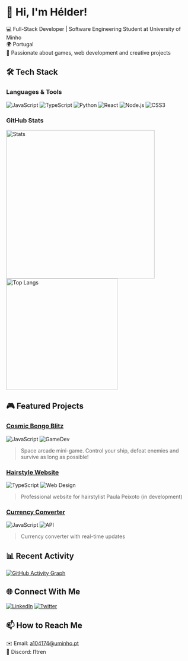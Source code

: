 # 👋 Hi, I'm Hélder!

💻 Full-Stack Developer | Software Engineering Student at University of Minho  
🌍 Portugal  
🚀 Passionate about games, web development and creative projects  

## 🛠️ Tech Stack

### Languages & Tools
![JavaScript](https://img.shields.io/badge/JavaScript-F7DF1E?style=for-the-badge&logo=javascript&logoColor=black)
![TypeScript](https://img.shields.io/badge/TypeScript-007ACC?style=for-the-badge&logo=typescript&logoColor=white)
![Python](https://img.shields.io/badge/Python-3776AB?style=for-the-badge&logo=python&logoColor=white)
![React](https://img.shields.io/badge/React-20232A?style=for-the-badge&logo=react&logoColor=61DAFB)
![Node.js](https://img.shields.io/badge/Node.js-339933?style=for-the-badge&logo=nodedotjs&logoColor=white)
![CSS3](https://img.shields.io/badge/CSS3-1572B6?style=for-the-badge&logo=css3&logoColor=white)

### GitHub Stats
<img src="https://github-readme-stats.vercel.app/api?username=a104174&show_icons=true&theme=dracula" alt="Stats" width="400"/>
<img src="https://github-readme-stats.vercel.app/api/top-langs/?username=a104174&layout=compact&theme=dracula" alt="Top Langs" width="300"/>

## 🎮 Featured Projects

### [Cosmic Bongo Blitz](https://github.com/a104174/cosmic-bongo-blitz)
![JavaScript](https://img.shields.io/badge/-JavaScript-yellow) ![GameDev](https://img.shields.io/badge/-Game%20Development-blueviolet)
> Space arcade mini-game. Control your ship, defeat enemies and survive as long as possible!

### [Hairstyle Website](https://github.com/a104174/hairstyle)
![TypeScript](https://img.shields.io/badge/-TypeScript-blue) ![Web Design](https://img.shields.io/badge/-Web%20Design-ff69b4)
> Professional website for hairstylist Paula Peixoto (in development)

### [Currency Converter](https://github.com/a104174/currency-converter)
![JavaScript](https://img.shields.io/badge/-JavaScript-yellow) ![API](https://img.shields.io/badge/-API%20Integration-green)
> Currency converter with real-time updates

## 📊 Recent Activity
[![GitHub Activity Graph](https://activity-graph.herokuapp.com/graph?username=a104174&theme=github)](https://github.com/ashutosh00710/github-readme-activity-graph)

## 🌐 Connect With Me
<a href="https://linkedin.com/in/heldercruz30" target="_blank"><img src="https://img.shields.io/badge/LinkedIn-0077B5?style=for-the-badge&logo=linkedin&logoColor=white" alt="LinkedIn"/></a>
<a href="https://x.com/hcruz30" target="_blank"><img src="https://img.shields.io/badge/Twitter-1DA1F2?style=for-the-badge&logo=twitter&logoColor=white" alt="Twitter"/></a>

## 📫 How to Reach Me
✉️ Email: a104174@uminho.pt  
💬 Discord: l1tren  

